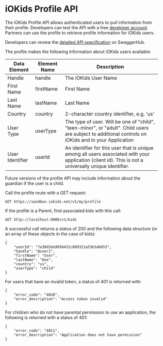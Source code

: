 # iOKids Profile API

The iOKids Profile API allows authenticated users to pull information from their profile. Developers can test the API 
with a free [developer account](https://partner.iokids.net/). Partners can use the profile to retrieve profile
information for iOKids users.

Developers can review the [detailed API specification](https://app.swaggerhub.com/apis/iOKids/Profile/1.0.0) on SwaggerHub. 

The profile makes the following information about iOKids users available:

| Data Element | Element Name | Description |
| ------------ | ------------ | ----------- |
| Handle | handle | The iOKids User Name |
| First Name | firstName | First Name |
| Last Name | lastName | Last Name |
| Country | country | 2-character country identifier, e.g. 'us' |
| User Type | userType | The type of user. Will be one of "child", "teen-minor", or "adult". Child users are subject to additional controls on iOKids and in your Application |
| User Identifier | userId | An identifier for this user that is unique among all users associated with your application (client id). This is not a universally unique identifier. |

Future versions of the profile API may include information about the guardian if the user is a child.

Call the profile route with a GET request:

`GET https://sandbox.iokids.net/v1/my/profile`

If the profile is a Parent, find associated kids with this call:

`GET http://localhost:9000/v1/kids`

A successful call returns a status of 200 and the following data structure (or an array of these objects in the case of 
kids):

```
{
    "userId": "7a30d2da9956431c899321a53b3ab653",
    "handle": "@user1",
    "firstName": "User",
    "lastName": "One",
    "country": "us",
    "userType": "child"
}
```

For users that have an invalid token, a status of 401 is returned with:
```
{
    "error_code": "4010",
    "error_description": "Access token invalid"
}
```

For children who do not have parental permission to use an application, the following is returned with a status of 401:
```
{
    "error_code": "4011",
    "error_description": "Application does not have permission"
}
```

